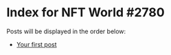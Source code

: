 # Index for NFT World #2780
Posts will be displayed in the order below:

- [Your first post](./001-first.md)

